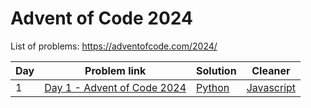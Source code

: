# Advent of Code 2024
List of problems: https://adventofcode.com/2024/

| Day | Problem link                                                         | Solution                         | Cleaner                                 |
| --- | -------------------------------------------------------------------- | -------------------------------- | --------------------------------------- |
| 1   | [Day 1 - Advent of Code 2024](https://adventofcode.com/2024/day/1)   | [Python](2024_problems/day1.py)  |  [Javascript](2024_problems/day1.js)    |